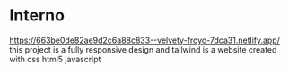 # Interno

https://663be0de82ae9d2c6a88c833--velvety-froyo-7dca31.netlify.app/
this project is a fully responsive design and tailwind is a website created with css html5 javascript

